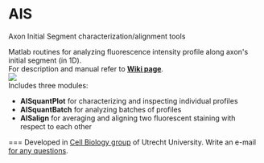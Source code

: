 AIS
===
Axon Initial Segment characterization/alignment tools

Matlab routines for analyzing fluorescence intensity profile along axon's initial segment (in 1D).<br />
For description and manual refer to <a href="https://github.com/ekatrukha/AIS/wiki"><strong>Wiki page</strong></a>.<br />
<img src="http://katpyxa.info/software/AIS/emblem.png"><br />
Includes three modules:
<ul>
<li><strong>AISquantPlot</strong> for characterizing and inspecting individual profiles</li>
<li><strong>AISquantBatch</strong> for analyzing batches of profiles</li>
<li><strong>AISalign</strong> for averaging and aligning two fluorescent staining with respect to each other</li>
</ul>
===
Developed in <a href="http://www.cellbiology.nl/"> Cell Biology group</a> of Utrecht University. 
Write an e-mail <a href="mailto:y.katrukha@uu.nl">for any questions</a>.
